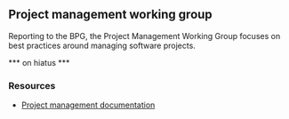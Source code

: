 ## Project management working group

Reporting to the BPG, the Project Management Working Group focuses on best practices around managing software projects.

*** on hiatus ***

### Resources

* [Project management documentation](https://github.com/upenn-libraries/ProjectManagement)

